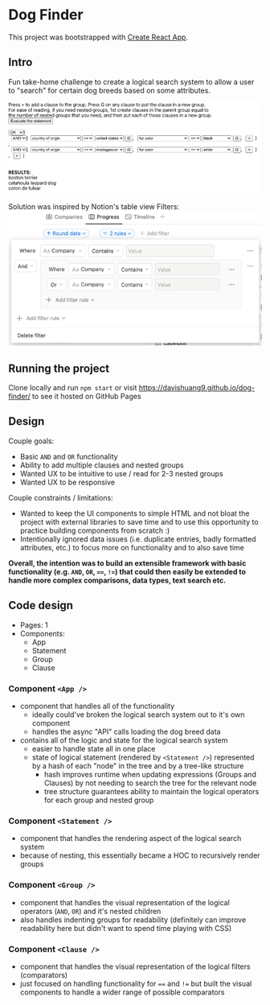 # Dog Finder

This project was bootstrapped with [Create React App](https://github.com/facebook/create-react-app).

## Intro

Fun take-home challenge to create a logical search system to allow a user to "search" for certain dog breeds based on some attributes.

![image](./project-screenshot.png)

Solution was inspired by Notion's table view Filters:
<br>
![image](./notion-table-filters.png)

## Running the project

Clone locally and run `npm start` or visit https://davishuang9.github.io/dog-finder/ to see it hosted on GitHub Pages

## Design

Couple goals:
- Basic `AND` and `OR` functionality
- Ability to add multiple clauses and nested groups
- Wanted UX to be intuitive to use / read for 2-3 nested groups
- Wanted UX to be responsive

Couple constraints / limitations:
- Wanted to keep the UI components to simple HTML and not bloat the project with external libraries to save time and to use this opportunity to practice building components from scratch :)
- Intentionally ignored data issues (i.e. duplicate entries, badly formatted attributes, etc.) to focus more on functionality and to also save time

<strong>Overall, the intention was to build an extensible framework with basic functionality (e.g. `AND`, `OR`, `==`, `!=`) that could then easily be extended to handle more complex comparisons, data types, text search etc.</strong>

## Code design

- Pages: 1
- Components:
  - App
  - Statement
  - Group
  - Clause

### Component `<App />`
- component that handles all of the functionality
  - ideally could've broken the logical search system out to it's own component
  - handles the async "API" calls loading the dog breed data
- contains all of the logic and state for the logical search system
  - easier to handle state all in one place
  - state of logical statement (rendered by `<Statement />`) represented by a hash of each "node" in the tree and by a tree-like structure
    - hash improves runtime when updating expressions (Groups and Clauses) by not needing to search the tree for the relevant node
    - tree structure guarantees ability to maintain the logical operators for each group and nested group

### Component `<Statement />`
- component that handles the rendering aspect of the logical search system
- because of nesting, this essentially became a HOC to recursively render groups

### Component `<Group />`
- component that handles the visual representation of the logical operators (`AND`, `OR`) and it's nested children
- also handles indenting groups for readability (definitely can improve readability here but didn't want to spend time playing with CSS)

### Component `<Clause />`
- component that handles the visual representation of the logical filters (comparators)
- just focused on handling functionality for `==` and `!=` but built the visual components to handle a wider range of possible comparators